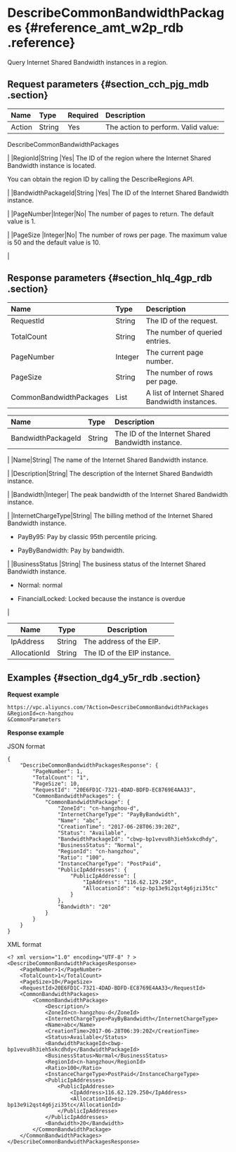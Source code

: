# DescribeCommonBandwidthPackages {#reference_amt_w2p_rdb .reference}

Query Internet Shared Bandwidth instances in a region.

## Request parameters {#section_cch_pjg_mdb .section}

|Name|Type|Required|Description|
|:---|:---|:-------|:----------|
|Action|String |Yes| The action to perform. Valid value: 

 DescribeCommonBandwidthPackages

 |
|RegionId|String |Yes| The ID of the region where the Internet Shared Bandwidth instance is located.

 You can obtain the region ID by calling the DescribeRegions API.

 |
|BandwidthPackageId|String |Yes| The ID of the Internet Shared Bandwidth instance.

 |
|PageNumber|Integer|No| The number of pages to return. The default value is 1.

 |
|PageSize |Integer|No| The number of rows per page. The maximum value is 50 and the default value is 10.

 |

## Response parameters {#section_hlq_4gp_rdb .section}

|Name|Type|Description|
|:---|:---|:----------|
|RequestId|String|The ID of the request.|
|TotalCount|String|The number of queried entries.|
|PageNumber|Integer|The current page number.|
|PageSize|String|The number of rows per page.|
|CommonBandwidthPackages|List|A list of Internet Shared Bandwidth instances.|

|Name|Type|Description|
|:---|:---|:----------|
|BandwidthPackageId|String| The ID of the Internet Shared Bandwidth instance.

 |
|Name|String| The name of the Internet Shared Bandwidth instance.

 |
|Description|String| The description of the Internet Shared Bandwidth instance.

 |
|Bandwidth|Integer| The peak bandwidth of the Internet Shared Bandwidth instance.

 |
|InternetChargeType|String| The billing method of the Internet Shared Bandwidth instance.

 -   PayBy95: Pay by classic 95th percentile pricing.

-   PayByBandwidth: Pay by bandwidth.


 |
|BusinessStatus |String| The business status of the Internet Shared Bandwidth instance.

 -   Normal: normal

-   FinancialLocked: Locked because the instance is overdue


 |

|Name|Type|Description|
|----|----|-----------|
|IpAddress|String|The address of the EIP.|
|AllocationId|String|The ID of the EIP instance.|

## Examples {#section_dg4_y5r_rdb .section}

**Request example**

``` {#createVPCpub}
https://vpc.aliyuncs.com/?Action=DescribeCommonBandwidthPackages
&RegionId=cn-hangzhou
&CommonParameters
```

**Response example**

JSON format

```
{
    "DescribeCommonBandwidthPackagesResponse": {
        "PageNumber": 1, 
        "TotalCount": "1", 
        "PageSize": 10, 
        "RequestId": "20E6FD1C-7321-4DAD-BDFD-EC8769E4AA33", 
        "CommonBandwidthPackages": {
            "CommonBandwidthPackage": {
                "ZoneId": "cn-hangzhou-d", 
                "InternetChargeType": "PayByBandwidth", 
                "Name": "abc", 
                "CreationTime": "2017-06-28T06:39:20Z", 
                "Status": "Available", 
                "BandwidthPackageId": "cbwp-bp1vevu8h3ieh5xkcdhdy", 
                "BusinessStatus": "Normal", 
                "RegionId": "cn-hangzhou", 
                "Ratio": "100", 
                "InstanceChargeType": "PostPaid", 
                "PublicIpAddresses": {
                    "PublicIpAddresse": [
                        "IpAddress": "116.62.129.250", 
                        "AllocationId": "eip-bp13e9i2qst4g6jzi35tc"
                    }
                }, 
                "Bandwidth": "20"
            }
        }
    }
}
```

XML format

```
<? xml version="1.0" encoding="UTF-8" ? >
<DescribeCommonBandwidthPackagesResponse>
    <PageNumber>1</PageNumber>
    <TotalCount>1</TotalCount>
    <PageSize>10</PageSize>
    <RequestId>20E6FD1C-7321-4DAD-BDFD-EC8769E4AA33</RequestId>
    <CommonBandwidthPackages>
        <CommonBandwidthPackage>
            <Description/>
            <ZoneId>cn-hangzhou-d</ZoneId>
            <InternetChargeType>PayByBandwidth</InternetChargeType>
            <Name>abc</Name>
            <CreationTime>2017-06-28T06:39:20Z</CreationTime>
            <Status>Available</Status>
            <BandwidthPackageId>cbwp-bp1vevu8h3ieh5xkcdhdy</BandwidthPackageId>
            <BusinessStatus>Normal</BusinessStatus>
            <RegionId>cn-hangzhou</RegionId>
            <Ratio>100</Ratio>
            <InstanceChargeType>PostPaid</InstanceChargeType>
            <PublicIpAddresses>
                <PublicIpAddresse>
                    <IpAddress>116.62.129.250</IpAddress>
                    <AllocationId>eip-bp13e9i2qst4g6jzi35tc</AllocationId>
                </PublicIpAddresse>
            </PublicIpAddresses>
            <Bandwidth>20</Bandwidth>
        </CommonBandwidthPackage>
    </CommonBandwidthPackages>
</DescribeCommonBandwidthPackagesResponse>
```

